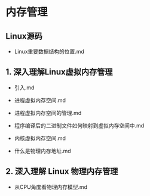 # 内存管理

## Linux源码

+ Linux重要数据结构的位置.md

## 1. 深入理解Linux虚拟内存管理

+ 引入.md
+ 进程虚拟内存空间.md

+ 进程虚拟内存空间的管理.md

+ 程序编译后的二进制文件如何映射到虚拟内存空间中.md

+ 内核虚拟内存空间.md

+ 什么是物理内存地址.md

## 2. 深入理解 Linux 物理内存管理

+ 从CPU角度看物理内存模型.md

